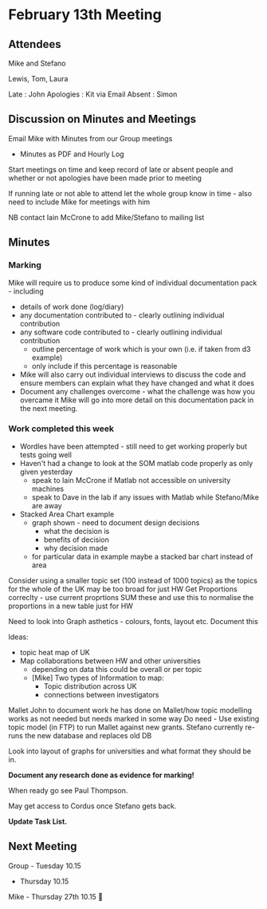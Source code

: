 # February 13th Meeting

## Attendees
Mike and Stefano

Lewis, Tom, Laura

Late : John
Apologies : Kit via Email
Absent : Simon

## Discussion on Minutes and Meetings
Email Mike with Minutes from our Group meetings
* Minutes as PDF and Hourly Log

Start meetings on time and keep record of late or absent people and whether or not apologies have been made prior to meeting

If running late or not able to attend let the whole group know in time - also need to include Mike for meetings with him

NB contact Iain McCrone to add Mike/Stefano to mailing list

## Minutes

### Marking
Mike will require us to produce some kind of individual documentation pack - including 
* details of work done (log/diary)
* any documentation contributed to - clearly outlining individual contribution
* any software code contributed to - clearly outlining individual contribution
  * outline percentage of work which is your own (i.e. if taken from d3 example)
  * only include if this percentage is reasonable
* Mike will also carry out individual interviews to discuss the code and ensure members can explain what they have changed and what it does
* Document any challenges overcome - what the challenge was how you overcame it
Mike will go into more detail on this documentation pack in the next meeting.

### Work completed this week
* Wordles have been attempted - still need to get working properly but tests going well
* Haven't had a change to look at the SOM matlab code properly as only given yesterday
  * speak to Iain McCrone if Matlab not accessible on university machines
  * speak to Dave in the lab if any issues with Matlab while Stefano/Mike are away
* Stacked Area Chart example 
  * graph shown - need to document design decisions 
    * what the decision is
    * benefits of decision
    * why decision made
  * for particular data in example maybe a stacked bar chart instead of area

Consider using a smaller topic set (100 instead of 1000 topics) as the topics for the whole of the UK may be too broad for just HW
Get Proportions correclty - use current proprtions SUM these and use this to normalise the proportions in a new table just for HW

Need to look into Graph asthetics - colours, fonts, layout etc. Document this

Ideas:
* topic heat map of UK
* Map collaborations between HW and other universities 
  * depending on data this could be overall or per topic
  * [Mike] Two types of Information to map:
    * Topic distribution across UK
    * connections between investigators
    
Mallet 
John to document work he has done on Mallet/how topic modelling works as not needed but needs marked in some way
Do need - Use existing topic model (in FTP) to run Mallet against new grants. Stefano currently re-runs the new database and replaces old DB

Look into layout of graphs for universities and what format they should be in. 

**Document any research done as evidence for marking!**

When ready go see Paul Thompson.

May get access to Cordus once Stefano gets back.

**Update Task List.**

## Next Meeting
Group - Tuesday 10.15
 - Thursday 10.15
 
Mike - Thursday 27th 10.15

